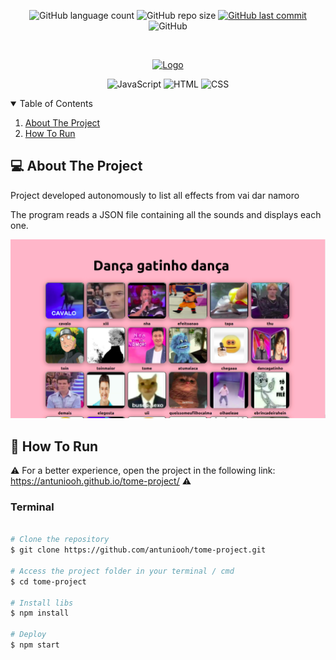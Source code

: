 <p align="center">
  <img alt="GitHub language count" src="https://img.shields.io/github/languages/count/antuniooh/tome-project">

  <img alt="GitHub repo size" src="https://img.shields.io/github/repo-size/antuniooh/tome-project">
  
  <a href="https://github.com/antuniooh/personal-library/commits/master">
    <img alt="GitHub last commit" src="https://img.shields.io/github/last-commit/antuniooh/tome-project">
  </a>
  
   <img alt="GitHub" src="https://img.shields.io/github/license/antuniooh/tome-project">
</p>

<!-- PROJECT LOGO -->
<br />
<p align="center">
  <a href="https://github.com/antuniooh/tome-project">
    <img src="https://64.media.tumblr.com/e28cc26258d9e3f03068264d8c5aed8c/01673a3275062513-f8/s540x810/93bb653b9a4d486b270cd627ef70a681a26c0359.jpg" alt="Logo" width="550">
  </a>
</p>

<p align="center">
  <img alt="JavaScript" src="https://img.shields.io/badge/JavaScript-yellow?style=for-the-badge&logo=javascript&logoColor=white"/>
  <img alt="HTML" src="https://img.shields.io/badge/HTML-orange?style=for-the-badge&logo=html5&logoColor=white"/>
  <img alt="CSS" src="https://img.shields.io/badge/CSS-darkblue?style=for-the-badge&logo=css3&logoColor=white"/>
</p>


<!-- TABLE OF CONTENTS -->
<details open="open">
  <summary>Table of Contents</summary>
  <ol>
    <li>
      <a href="#-about-the-project">About The Project</a>
    </li>
    <li>
      <a href="#-how-to-run">How To Run</a>
    </li>
  </ol>
</details>


<!-- ABOUT THE PROJECT -->
## 💻 About The Project
Project developed autonomously to list all effects from vai dar namoro

The program reads a JSON file containing all the sounds and displays each one.

![app](https://github.com/antuniooh/tome-project/blob/main/sound.png)


<!-- HOW TO RUN -->
## 🚀 How To Run

⚠️ For a better experience, open the project in the following link: https://antuniooh.github.io/tome-project/ ⚠️

### Terminal
```bash

# Clone the repository
$ git clone https://github.com/antuniooh/tome-project.git

# Access the project folder in your terminal / cmd
$ cd tome-project

# Install libs
$ npm install

# Deploy
$ npm start


```
